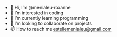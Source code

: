 - 👋 Hi, I’m @menialeu-roxanne
- 👀 I’m interested in coding
- 🌱 I’m currently learning programming 
- 💞️ I’m looking to collaborate on projects
- 📫 How to reach me estellemenialeu@gmail.com

<!---
menialeu-roxanne/menialeu-roxanne is a ✨ special ✨ repository because its `README.md` (this file) appears on your GitHub profile.
You can click the Preview link to take a look at your changes.
--->
